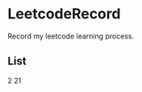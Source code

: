 <!--
 * @Author: Chandler Lo
 * @Date: 2020-02-28 10:23:16
 * @LastEditTime: 2020-02-28 10:25:49
 * @LastEditors: Please set LastEditors
 * @Description: In User Settings Edit
 * @FilePath: /LeetcodeRecord/README.md
 -->
# LeetcodeRecord
Record my leetcode learning process.

## List
2 21